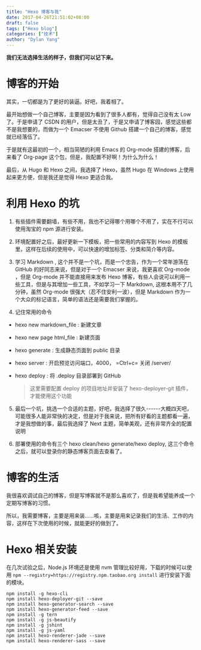 ```yaml
---
title: "Hexo 博客与我"
date: 2017-04-26T21:51:02+08:00
draft: false
tags: ["Hexo blog"]
categories: ["技术"]
author: "Dylan Yang"
---
```


**我们无法选择生活的样子，但我们可以记下来。**

# 博客的开始

其实，一切都是为了更好的装逼。好吧，我着相了。

最开始想做一个自己博客，主要是因为看到了很多人都有，觉得自己没有太 Low
了。于是申请了 CSDN
的用户，但是太丑了，于是又申请了博客园，感觉这些都不是我想要的，而做为一个
Emacser 不使用 Github 搭建一个自己的博客，感觉就已经落伍了。

<!--more-->

于是就有这最初的一个，相当简陋的利用 Emacs 的 Org-mode
搭建的博客，后来看了 Org-page 这个包，但是，我配置不好啊！为什么为什么！

最后，从 Hugo 和 Hexo 之间，我选择了 Hexo，虽然 Hugo 在 Windows
上使用起来更方便，但是我还是觉得 Hexo 更适合我。

# 利用 Hexo 的坑

1. 有些插件需要翻墙，有些不用，我也不记得哪个用哪个不用了，实在不行可以使用淘宝的
  npm 源进行安装。

2. 环境配置好之后，最好更新一下模板，把一些常用的内容写到 Hexo
  的模板里，这样在后续的使用中，可以快速的增加标签、分类和简介等内容。

3. 学习 Markdown , 这个并不是一个坑，而是一个忠告，作为一个常年游荡在
  GitHub 的好同志来说，但是对于一个 Emacser 来说，我更喜欢 Org-mode
  ，但是 Org-mode 并不能直接用来发布 Hexo
  博客，有些人会说可以利用一些工具，但是与其增加一些工具，不如学习一下
  Markdown, 这根本用不了几分钟，虽然 Org-mode
  很强大（忍不住安利一波），但是 Markdown
  作为一个大众的标记语言，简单的语法还是需要我们掌握的。

4. 记住常用的命令

  - hexo new markdown_file : 新建文章
  - hexo new page html_file : 新建页面
  - hexo generate : 生成静态页面到 public 目录
  - hexo server : 开启预览访问端口，4000， =Ctrl+c= 关闭 /server/
  - hexo deploy : 将 .deploy 目录部署到 GitHub

    > 这里需要配置 deploy 的项目地址并安装了 hexo-deployer-git 插件，才能使用这个功能

5. 最后一个坑，挑选一个合适的主题，好吧，我选择了很久------大概四天吧，可能很多人能非常快的决定，但是对于我来说，把所有好看的主题都看一遍，才是我想做的事，最后我选择了 Next 主题，简单美观，还有非常齐全的配置说明

6. 部署使用的命令有三个 hexo clean/hexo generate/hexo deploy,
  这三个命令之后，就可以登录你的静态博客页面去查看了。

# 博客的生活

我很喜欢调试自己的博客，但是写博客就不是那么喜欢了，但是我希望能养成一个定期写博客的习惯。

所以，我需要博客，主要是用来装......咳，主要是用来记录我们的生活、工作的内容，这样在下次使用的时候，就能更好的做到了。

# Hexo 相关安装

在几次试验之后，Node.js 环境还是使用 nvm
管理比较好用，下载的时候可以使用 `npm --registry=https://registry.npm.taobao.org install` 进行安装下面的模块。

``` shell
npm install -g hexo-cli
npm install hexo-deployer-git --save
npm install hexo-generator-search --save
npm install hexo-generator-feed --save
npm install -g tern
npm install -g js-beautify
npm install -g jshint
npm install -g js-yaml 
npm install hexo-renderer-jade --save
npm install hexo-renderer-sass --save
```